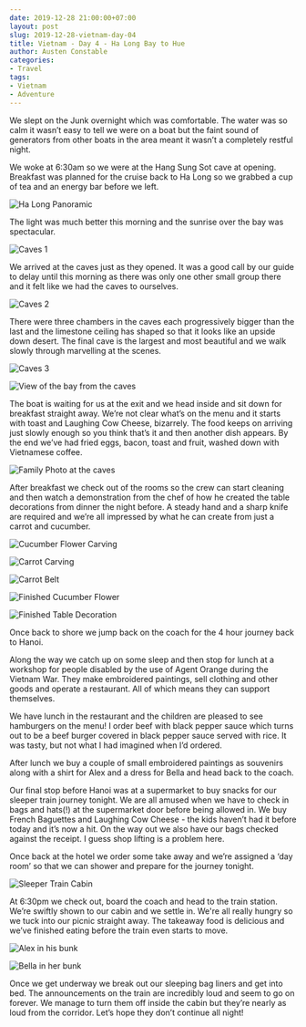 ```yaml
---
date: 2019-12-28 21:00:00+07:00
layout: post
slug: 2019-12-28-vietnam-day-04
title: Vietnam - Day 4 - Ha Long Bay to Hue
author: Austen Constable
categories:
- Travel
tags:
- Vietnam
- Adventure
---
```


We slept on the Junk overnight which was comfortable. The water was so calm  it wasn’t easy to tell we were on a boat but the faint sound of generators from other boats in the area meant it wasn’t a completely restful night. 

We woke at 6:30am so we were at the Hang Sung Sot cave at opening. Breakfast was planned for the cruise back to Ha Long so we grabbed a cup of tea and an energy bar before we left. 

![Ha Long Panoramic](../images/2019/12/2019-12-28-IMG_5798.jpeg)

The light was much better this morning and the sunrise over the bay was spectacular. 

![Caves 1](../images/2019/12/2019-12-28-IMG_5806.jpeg)

We arrived at the caves just as they opened. It was a good call by our guide to delay until this morning as there was only one other small group there and it felt like we had the caves to ourselves. 

![Caves 2](../images/2019/12/2019-12-28-IMG_5805.jpeg)

There were three chambers in the caves each progressively bigger than the last and the limestone ceiling has shaped so that it looks like an upside down desert. The final cave is the largest and most beautiful and we walk slowly through marvelling at the scenes.

![Caves 3](../images/2019/12/2019-12-28-IMG_5807.jpeg)

![View of the bay from the caves](../images/2019/12/2019-12-28-IMG_5821.jpeg)

The boat is waiting for us at the exit and we head inside and sit down for breakfast straight away. We’re not clear what’s on the menu and it starts with toast and Laughing Cow Cheese, bizarrely. The food keeps on arriving just slowly enough so you think that’s it and then another dish appears. By the end we’ve had fried eggs, bacon, toast and fruit, washed down with Vietnamese coffee. 

![Family Photo at the caves](../images/2019/12/2019-12-28-IMG_5823.jpeg)

After breakfast we check out of the rooms so the crew can start cleaning and then watch a demonstration from the chef of how he created the table decorations from dinner the night before. A steady hand and a sharp knife are required and we’re all impressed by what he can create from just a carrot and cucumber. 

![Cucumber Flower Carving](../images/2019/12/2019-12-28-IMG_5825.jpeg)

![Carrot Carving](../images/2019/12/2019-12-28-IMG_5826.jpeg)

![Carrot Belt](../images/2019/12/2019-12-28-IMG_5829.jpeg)

![Finished Cucumber Flower](../images/2019/12/2019-12-28-IMG_5830.jpeg)

![Finished Table Decoration](../images/2019/12/2019-12-28-IMG_5831.jpeg)

Once back to shore we jump back on the coach for the 4 hour journey back to Hanoi. 

Along the way we catch up on some sleep and then stop for lunch at a workshop for people disabled by the use of Agent Orange during the Vietnam War. They make embroidered paintings, sell clothing and other goods and operate a restaurant. All of which means they can support themselves. 

We have lunch in the restaurant and the children are pleased to see hamburgers on the menu! I order beef with black pepper sauce which turns out to be a beef burger covered in black pepper sauce served with rice. It was tasty, but not what I had imagined when I’d ordered. 

After lunch we buy a couple of small embroidered paintings as souvenirs along with a shirt for Alex and a dress for Bella and head back to the coach. 

Our final stop before Hanoi was at a supermarket to buy snacks for our sleeper train journey tonight. We are all amused when we have to check in bags and hats(!) at the supermarket door before being allowed in. 
We buy French Baguettes and Laughing Cow Cheese - the kids haven’t had it before today and it’s now a hit. 
On the way out we also have our bags checked against the receipt. I guess shop lifting is a problem here. 

Once back at the hotel we order some take away and we’re assigned a ‘day room’ so that we can shower and prepare for the journey tonight. 

![Sleeper Train Cabin](../images/2019/12/2019-12-28-DSCF2562.jpeg)

At 6:30pm we check out, board the coach and head to the train station. We’re swiftly shown to our cabin and we settle in. We're all really hungry so we tuck into our picnic straight away. The takeaway food is delicious and we’ve finished eating before the train even starts to move. 

![Alex in his bunk](../images/2019/12/2019-12-28-IMG_5833.jpeg)

![Bella in her bunk](../images/2019/12/2019-12-28-IMG_5834.jpeg)

Once we get underway we break out our sleeping bag liners and get into bed. The announcements on the train are incredibly loud and seem to go on forever. We manage to turn them off inside the cabin but they’re nearly as loud from the corridor. Let’s hope they don’t continue all night!
